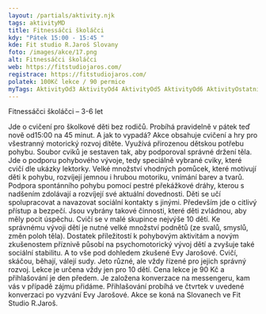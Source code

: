 ```yaml
---
layout: /partials/aktivity.njk
tags: aktivityMD
title: Fitnessáčci školáčci
kdy: "Pátek 15:00 - 15:45 "
kde: Fit studio R.Jaroš Slovany
foto: /images/akce/17.png
alt: Fitnessáčci školáčci
web: https://fitstudiojaros.com/
registrace: https://fitstudiojaros.com/
polatek: 100Kč lekce / 90 permice
myTags: AktivityOd3 AktivityOd4 AktivityOd5 AktivityOd6 AktivityOstatni
---
```

Fitnessáčci školáčci – 3-6 let

Jde o cvičení pro školkové děti bez rodičů. Probíhá pravidelně v pátek teď nově od15:00 na 45 minut. A jak to vypadá? Akce obsahuje cvičení a hry pro všestranný motorický rozvoj dítěte. Využívá přirozenou dětskou potřebu pohybu. Soubor cviků je sestaven tak, aby podporoval správné držení těla. Jde o podporu pohybového vývoje, tedy speciálně vybrané cviky, které cvičí dle ukázky lektorky. Velké množství vhodných pomůcek, které motivují děti k pohybu, [](<>)rozvíjejí jemnou i hrubou motoriku, vnímání barev a tvarů. Podpora spontánního pohybu pomocí pestré překážkové dráhy, kterou s nadšením zdolávají a rozvíjejí své aktuální dovednosti. Děti se učí spolupracovat a navazovat sociální kontakty s jinými. Především jde o citlivý přístup a bezpečí. Jsou vybrány takové činnosti, které děti zvládnou, aby měly pocit úspěchu. Cvičí se v malé skupince nejvýše 10 dětí. Ke správnému vývoji dětí je nutné velké množství podnětů (ze svalů, smyslů, změn poloh těla). Dostatek příležitostí k pohybovým aktivitám a novým zkušenostem příznivě působí na psychomotorický vývoj dětí a zvyšuje také sociální stabilitu. A to vše pod dohledem zkušené Evy Jarošové. Cvičí, skáčou, běhají, válejí sudy. Jeto různé, ale vždy řízené pro jejich správný rozvoj. Lekce je určena vždy jen pro 10 dětí. Cena lekce je 90 Kč a přihlašování je den předem. Je založena konverzace na messengeru, kam vás v případě zájmu přidáme. Přihlašování probíhá ve čtvrtek v uvedené konverzaci po vyzvání Evy Jarošové. Akce se koná na Slovanech ve Fit Studio R.Jaroš.
